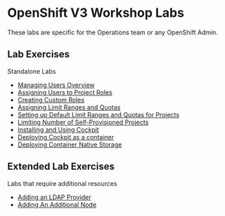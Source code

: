 # OpenShift V3 Workshop Labs

These labs are specific for the Operations team or any OpenShift Admin.

## Lab Exercises 

Standalone Labs

* [Managing Users Overview](managing_users_overview.md)
* [Assigning Users to Project Roles](assigning_users_to_project_roles.md)
* [Creating Custom Roles](creating_custom_roles.md)
* [Assigning Limit Ranges and Quotas](assigning_limit_ranges_and_quotas.md)
* [Setting up Default Limit Ranges and Quotas for Projects](setting_up_default_limit_ranges_and_quotas_for_projects.md)
* [Limiting Number of Self-Provisioned Projects](limiting_number_of_self-provisioned_projects.md)
* [Installing and Using Cockpit](installing_and_using_cockpit.md)
* [Deploying Cockpit as a container](deploying_cockpit_as_a_container.md)
* [Deploying Container Native Storage](cns.md)

## Extended Lab Exercises 

Labs that require additional resources

* [Adding an LDAP Provider](adding_an_ldap_provider.md)
* [Adding An Additional Node](adding_an_additional_node.md)
